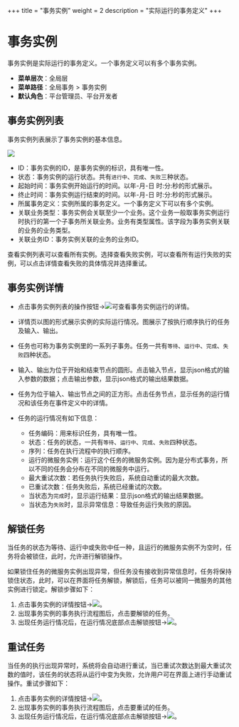 +++
title = "事务实例"
weight = 2
description = "实际运行的事务定义"
+++

# 事务实例

事务实例是实际运行的事务定义。一个事务定义可以有多个事务实例。

- **菜单层次**：全局层
- **菜单路径**：全局事务 > 事务实例
- **默认角色**：平台管理员、平台开发者

## 事务实例列表

事务实例列表展示了事务实例的基本信息。

<img class="no-border" src="/docs/user-guide/microservice-development/global-transaction/image/instance-list.png"/>

- ID：事务实例的ID，是事务实例的标识，具有唯一性。
- 状态：事务实例的运行状态。共有`进行中`、`完成`、`失败`三种状态。
- 起始时间：事务实例开始运行的时间。以年-月-日 时:分:秒的形式展示。
- 终止时间：事务实例运行结束的时间。以年-月-日 时:分:秒的形式展示。
- 所属事务定义：实例所属的事务定义。一个事务定义下可以有多个实例。
- 关联业务类型：事务实例会关联至少一个业务。这个业务一般取事务实例运行时执行的第一个子事务所关联业务。业务有类型属性。该字段为事务实例关联的业务的业务类型。
- 关联业务ID：事务实例关联的业务的业务ID。

查看实例列表可以查看所有实例。选择查看失败实例，可以查看所有运行失败的实例，可以点击详情查看失败的具体情况并选择重试。

## 事务实例详情

- 点击事务实例列表的操作按钮→<img class="no-border" src="/docs/user-guide/microservice-development/global-transaction/image/particulars.png"/>可查看事务实例运行的详情。

- 详情页以图的形式展示实例的实际运行情况。图展示了按执行顺序执行的任务及输入、输出。

- 任务也可称为事务实例里的一系列子事务。任务一共有`等待`、`运行中`、`完成`、`失败`四种状态。

- 输入、输出为位于开始和结束节点的圆形。点击输入节点，显示json格式的输入参数的数据；点击输出参数，显示json格式的输出结果数据。

- 任务为位于输入、输出节点之间的正方形。点击任务节点，显示任务的运行情况和该任务在事件定义中的详情。 

- 任务的运行情况有如下信息：
     - 任务编码：用来标识任务，具有唯一性。
     - 状态：任务的状态，一共有`等待`、`运行中`、`完成`、`失败`四种状态。
     - 序列：任务在执行流程中的执行顺序。
     - 运行的微服务实例：运行这个任务的微服务实例。因为是分布式事务，所以不同的任务会分布在不同的微服务中运行。
     - 最大重试次数：若任务执行失败后，系统自动重试的最大次数。
     - 已重试次数：任务失败后，系统已经重试的次数。
     - 当状态为`完成`时，显示运行结果：显示json格式的输出结果数据。
     - 当状态为`失败`时，显示异常信息：导致任务运行失败的原因。

## 解锁任务

当任务的状态为等待、运行中或失败中任一种，且运行的微服务实例不为空时，任务将会被锁住，此时，允许进行解锁操作。

如果锁住任务的微服务实例出现异常，但任务没有接收到异常信息时，任务将保持锁住状态，此时，可以在界面将任务解锁，解锁后，任务可以被同一微服务的其他实例进行锁定。解锁步骤如下：

1. 点击事务实例的详情按钮→<img class="no-border" src="/docs/user-guide/microservice-development/global-transaction/image/particulars.png"/>。
1. 出现事务实例的事务执行流程图后，点击要解锁的任务。
1. 出现任务运行情况后，在运行情况底部点击解锁按钮→<img class="no-border" src="/docs/user-guide/microservice-development/global-transaction/image/unlock.png"/>。


## 重试任务

当任务的执行出现异常时，系统将会自动进行重试，当已重试次数达到最大重试次数的值时，该任务的状态将从运行中变为失败，允许用户可在界面上进行手动重试操作。重试步骤如下：

1. 点击事务实例的详情按钮→<img class="no-border" src="/docs/user-guide/microservice-development/global-transaction/image/particulars.png"/>。
1. 出现事务实例的事务执行流程图后，点击要重试的任务。
1. 出现任务运行情况后，在运行情况底部点击解锁按钮→<img class="no-border" src="/docs/user-guide/microservice-development/global-transaction/image/retry.png"/>。
